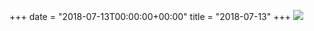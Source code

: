 +++
date = "2018-07-13T00:00:00+00:00"
title = "2018-07-13"
+++
<img class="img-fluid" src="/2018-07-13.jpg" />
